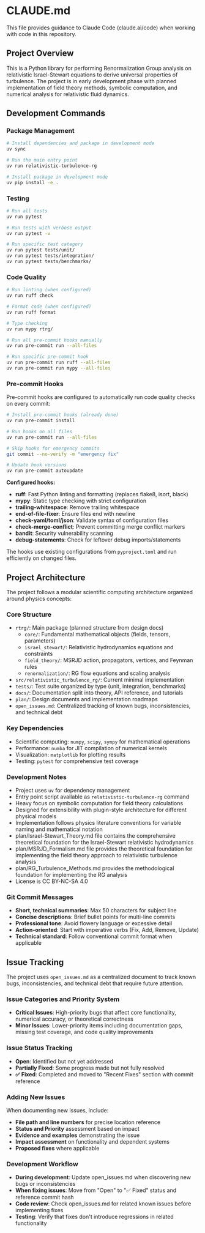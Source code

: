 # CLAUDE.md

This file provides guidance to Claude Code (claude.ai/code) when working with code in this repository.

## Project Overview

This is a Python library for performing Renormalization Group analysis on relativistic Israel-Stewart equations to derive universal properties of turbulence. The project is in early development phase with planned implementation of field theory methods, symbolic computation, and numerical analysis for relativistic fluid dynamics.

## Development Commands

### Package Management
```bash
# Install dependencies and package in development mode
uv sync

# Run the main entry point
uv run relativistic-turbulence-rg

# Install package in development mode
uv pip install -e .
```

### Testing
```bash
# Run all tests
uv run pytest

# Run tests with verbose output
uv run pytest -v

# Run specific test category
uv run pytest tests/unit/
uv run pytest tests/integration/
uv run pytest tests/benchmarks/
```

### Code Quality
```bash
# Run linting (when configured)
uv run ruff check

# Format code (when configured)
uv run ruff format

# Type checking
uv run mypy rtrg/

# Run all pre-commit hooks manually
uv run pre-commit run --all-files

# Run specific pre-commit hook
uv run pre-commit run ruff --all-files
uv run pre-commit run mypy --all-files
```

### Pre-commit Hooks
Pre-commit hooks are configured to automatically run code quality checks on every commit:

```bash
# Install pre-commit hooks (already done)
uv run pre-commit install

# Run hooks on all files
uv run pre-commit run --all-files

# Skip hooks for emergency commits
git commit --no-verify -m "emergency fix"

# Update hook versions
uv run pre-commit autoupdate
```

**Configured hooks:**
- **ruff**: Fast Python linting and formatting (replaces flake8, isort, black)
- **mypy**: Static type checking with strict configuration
- **trailing-whitespace**: Remove trailing whitespace
- **end-of-file-fixer**: Ensure files end with newline
- **check-yaml/toml/json**: Validate syntax of configuration files
- **check-merge-conflict**: Prevent committing merge conflict markers
- **bandit**: Security vulnerability scanning
- **debug-statements**: Check for leftover debug imports/statements

The hooks use existing configurations from `pyproject.toml` and run efficiently on changed files.

## Project Architecture

The project follows a modular scientific computing architecture organized around physics concepts:

### Core Structure
- `rtrg/`: Main package (planned structure from design docs)
  - `core/`: Fundamental mathematical objects (fields, tensors, parameters)
  - `israel_stewart/`: Relativistic hydrodynamics equations and constraints  
  - `field_theory/`: MSRJD action, propagators, vertices, and Feynman rules
  - `renormalization/`: RG flow equations and scaling analysis
- `src/relativistic_turbulence_rg/`: Current minimal implementation
- `tests/`: Test suite organized by type (unit, integration, benchmarks)
- `docs/`: Documentation split into theory, API reference, and tutorials
- `plan/`: Design documents and implementation roadmaps
- `open_issues.md`: Centralized tracking of known bugs, inconsistencies, and technical debt

### Key Dependencies
- Scientific computing: `numpy`, `scipy`, `sympy` for mathematical operations
- Performance: `numba` for JIT compilation of numerical kernels
- Visualization: `matplotlib` for plotting results
- Testing: `pytest` for comprehensive test coverage

### Development Notes
- Project uses `uv` for dependency management
- Entry point script available as `relativistic-turbulence-rg` command
- Heavy focus on symbolic computation for field theory calculations
- Designed for extensibility with plugin-style architecture for different physical models
- Implementation follows physics literature conventions for variable naming and mathematical notation
- plan/Israel-Stewart_Theory.md file contains the comprehensive theoretical foundation for the Israel-Stewart relativistic hydrodynamics
- plan/MSRJD_Formalism.md file provides the theoretical foundation for implementing the field theory approach to relativistic turbulence analysis
- plan/RG_Turbulence_Methods.md provides the methodological foundation for implementing the RG analysis
- License is CC BY-NC-SA 4.0

### Git Commit Messages
- **Short, technical summaries**: Max 50 characters for subject line
- **Concise descriptions**: Brief bullet points for multi-line commits
- **Professional tone**: Avoid flowery language or excessive detail
- **Action-oriented**: Start with imperative verbs (Fix, Add, Remove, Update)
- **Technical standard**: Follow conventional commit format when applicable

## Issue Tracking

The project uses `open_issues.md` as a centralized document to track known bugs, inconsistencies, and technical debt that require future attention.

### Issue Categories and Priority System
- **Critical Issues**: High-priority bugs that affect core functionality, numerical accuracy, or theoretical correctness
- **Minor Issues**: Lower-priority items including documentation gaps, missing test coverage, and code quality improvements

### Issue Status Tracking
- **Open**: Identified but not yet addressed
- **Partially Fixed**: Some progress made but not fully resolved
- **✅ Fixed**: Completed and moved to "Recent Fixes" section with commit reference

### Adding New Issues
When documenting new issues, include:
- **File path and line numbers** for precise location reference
- **Status and Priority** assessment based on impact
- **Evidence and examples** demonstrating the issue
- **Impact assessment** on functionality and dependent systems
- **Proposed fixes** where applicable

### Development Workflow
- **During development**: Update open_issues.md when discovering new bugs or inconsistencies
- **When fixing issues**: Move from "Open" to "✅ Fixed" status and reference commit hash
- **Code review**: Check open_issues.md for related known issues before implementing fixes
- **Testing**: Verify that fixes don't introduce regressions in related functionality
